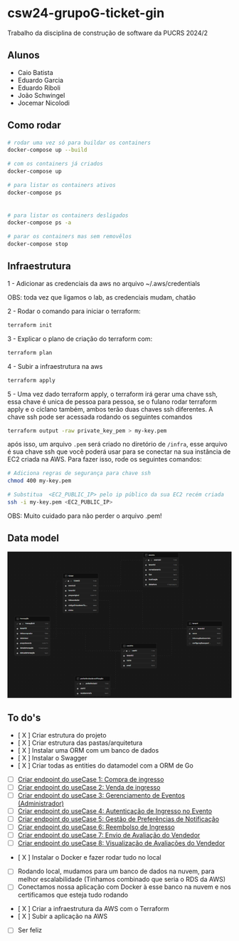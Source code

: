 # csw24-grupoG-ticket-gin

Trabalho da disciplina de construção de software da PUCRS 2024/2

## Alunos

- Caio Batista
- Eduardo Garcia
- Eduardo Riboli
- João Schwingel
- Jocemar Nicolodi

## Como rodar

```bash
# rodar uma vez só para buildar os containers
docker-compose up --build
```

```bash
# com os containers já criados
docker-compose up
```

```bash
# para listar os containers ativos
docker-compose ps


# para listar os containers desligados
docker-compose ps -a
```

```bash
# parar os containers mas sem removêlos
docker-compose stop
```

## Infraestrutura

1 - Adicionar as credenciais da aws no arquivo ~/.aws/credentials

OBS: toda vez que ligamos o lab, as credenciais mudam, chatão

2 - Rodar o comando para iniciar o terraform:

```bash
terraform init
```

3 - Explicar o plano de criação do terraform com:

```bash
terraform plan
```

4 - Subir a infraestrutura na aws

```bash
terraform apply
```

5 - Uma vez dado terraform apply, o terraform irá gerar uma chave ssh, essa chave é unica de pessoa para pessoa, se o fulano rodar terraform apply e o ciclano também, ambos terão duas chaves ssh diferentes. A chave ssh pode ser acessada rodando os seguintes comandos

```bash
terraform output -raw private_key_pem > my-key.pem
```

após isso, um arquivo `.pem` será criado no diretório de `/infra`, esse arquivo é sua chave ssh que você poderá usar para se conectar na sua instância de EC2 criada na AWS. Para fazer isso, rode os seguintes comandos:

```bash
# Adiciona regras de segurança para chave ssh
chmod 400 my-key.pem
```

```bash
# Substitua  <EC2_PUBLIC_IP> pelo ip público da sua EC2 recém criada
ssh -i my-key.pem <EC2_PUBLIC_IP>
```

OBS: Muito cuidado para não perder o arquivo .pem!

## Data model

![Diagrama do banco de dados](./assets/DB_diagram.png)

## To do's

- [ X ] Criar estrutura do projeto
- [ X ] Criar estrutura das pastas/arquitetura
- [ X ] Instalar uma ORM com um banco de dados
- [ X ] Instalar o Swagger
- [ X ] Criar todas as entities do datamodel com a ORM de Go
- [  ] [Criar endpoint do useCase 1: Compra de ingresso](https://github.com/tecmx/csw242-system-docs/blob/main/UseCases.md#1-compra-de-ingresso) 
- [  ] [Criar endpoint do useCase 2: Venda de ingresso](https://github.com/tecmx/csw242-system-docs/blob/main/UseCases.md#2-venda-de-ingresso)
- [  ] [Criar endpoint do useCase 3: Gerenciamento de Eventos (Administrador)](https://github.com/tecmx/csw242-system-docs/blob/main/UseCases.md#3-gerenciamento-de-eventos-administrador)
- [  ] [Criar endpoint do useCase 4: Autenticação de Ingresso no Evento](https://github.com/tecmx/csw242-system-docs/blob/main/UseCases.md#4-autentica%C3%A7%C3%A3o-de-ingresso-no-evento)
- [  ] [Criar endpoint do useCase 5: Gestão de Preferências de Notificação](https://github.com/tecmx/csw242-system-docs/blob/main/UseCases.md#5-gest%C3%A3o-de-prefer%C3%AAncias-de-notifica%C3%A7%C3%A3o)
- [  ] [Criar endpoint do useCase 6: Reembolso de Ingresso](https://github.com/tecmx/csw242-system-docs/blob/main/UseCases.md#6-reembolso-de-ingresso)
- [  ] [Criar endpoint do useCase 7: Envio de Avaliação do Vendedor](https://github.com/tecmx/csw242-system-docs/blob/main/UseCases.md#7-envio-de-avalia%C3%A7%C3%A3o-do-vendedor)
- [  ] [Criar endpoint do useCase 8: Visualização de Avaliações do Vendedor](https://github.com/tecmx/csw242-system-docs/blob/main/UseCases.md#8-visualiza%C3%A7%C3%A3o-de-avalia%C3%A7%C3%B5es-do-vendedor)
- [ X ] Instalar o Docker e fazer rodar tudo no local
- [  ] Rodando local, mudamos para um banco de dados na nuvem, para melhor escalabilidade (Tinhamos combinado que seria o RDS da AWS)
- [  ] Conectamos nossa aplicação com Docker à esse banco na nuvem e nos certificamos que esteja tudo rodando 
- [ X ] Criar a infraestrutura da AWS com o Terraform
- [ X ] Subir a aplicação na AWS
- [  ] Ser feliz